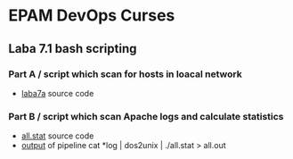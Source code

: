 # EPAM DevOps Curses</h1>
## Laba 7.1 bash scripting

### Part A / script which scan for hosts in loacal network

- <a href=laba7a>laba7a</a> source code

### Part B / script which scan Apache logs and calculate statistics

- <a href=all.stat>all.stat</a> source code
- <a href=all.out>output</a> of pipeline cat *log | dos2unix | ./all.stat > all.out
